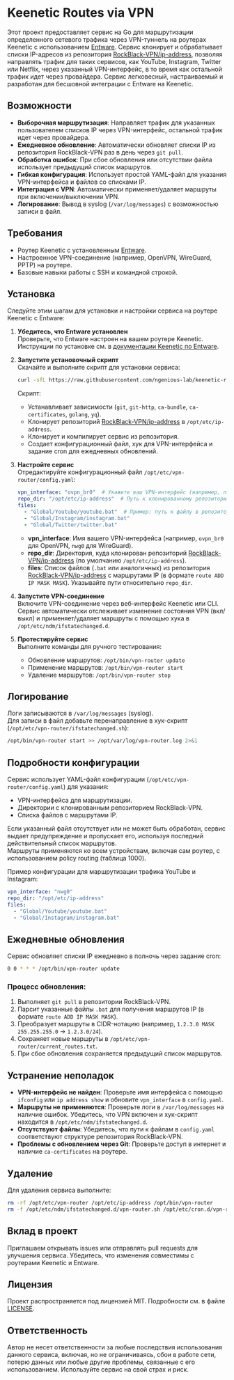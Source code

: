 # Keenetic Routes via VPN

Этот проект предоставляет сервис на Go для маршрутизации определенного сетевого трафика через VPN-туннель на роутерах Keenetic с использованием [Entware](https://entware.net/). Сервис клонирует и обрабатывает списки IP-адресов из репозитория [RockBlack-VPN/ip-address](https://github.com/RockBlack-VPN/ip-address), позволяя направлять трафик для таких сервисов, как YouTube, Instagram, Twitter или Netflix, через указанный VPN-интерфейс, в то время как остальной трафик идет через провайдера. Сервис легковесный, настраиваемый и разработан для бесшовной интеграции с Entware на Keenetic.

## Возможности

- **Выборочная маршрутизация**: Направляет трафик для указанных пользователем списков IP через VPN-интерфейс, остальной трафик идет через провайдера.
- **Ежедневное обновление**: Автоматически обновляет списки IP из репозитория RockBlack-VPN раз в день через `git pull`.
- **Обработка ошибок**: При сбое обновления или отсутствии файла использует предыдущий список маршрутов.
- **Гибкая конфигурация**: Использует простой YAML-файл для указания VPN-интерфейса и файлов со списками IP.
- **Интеграция с VPN**: Автоматически применяет/удаляет маршруты при включении/выключении VPN.
- **Логирование**: Вывод в syslog (`/var/log/messages`) с возможностью записи в файл.

## Требования

- Роутер Keenetic с установленным [Entware](https://entware.net/).
- Настроенное VPN-соединение (например, OpenVPN, WireGuard, PPTP) на роутере.
- Базовые навыки работы с SSH и командной строкой.

## Установка

Следуйте этим шагам для установки и настройки сервиса на роутере Keenetic с Entware:

1. **Убедитесь, что Entware установлен**  
   Проверьте, что Entware настроен на вашем роутере Keenetic. Инструкции по установке см. в [документации Keenetic по Entware](https://help.keenetic.com/hc/en-us/articles/360000374559-Entware).

2. **Запустите установочный скрипт**  
   Скачайте и выполните скрипт для установки сервиса:
   ```bash
   curl -sfL https://raw.githubusercontent.com/ngenious-lab/keenetic-routes-via-vpn/main/install.sh | sh
   ```
   Скрипт:
   - Устанавливает зависимости (`git`, `git-http`, `ca-bundle`, `ca-certificates`, `golang`, `yq`).
   - Клонирует репозиторий [RockBlack-VPN/ip-address](https://github.com/RockBlack-VPN/ip-address) в `/opt/etc/ip-address`.
   - Клонирует и компилирует сервис из репозитория.
   - Создает конфигурационный файл, хук для VPN-интерфейса и задание cron для ежедневных обновлений.

3. **Настройте сервис**  
   Отредактируйте конфигурационный файл `/opt/etc/vpn-router/config.yaml`:
   ```yaml
   vpn_interface: "ovpn_br0"  # Укажите ваш VPN-интерфейс (например, nwg0 для WireGuard, проверьте через `ifconfig` или `ip address show`)
   repo_dir: "/opt/etc/ip-address"  # Путь к клонированному репозиторию RockBlack-VPN/ip-address
   files:
     - "Global/Youtube/youtube.bat"  # Пример: путь к файлу в репозитории RockBlack-VPN
     - "Global/Instagram/instagram.bat"
     - "Global/Twitter/twitter.bat"
   ```
   - **vpn_interface**: Имя вашего VPN-интерфейса (например, `ovpn_br0` для OpenVPN, `nwg0` для WireGuard).
   - **repo_dir**: Директория, куда клонирован репозиторий [RockBlack-VPN/ip-address](https://github.com/RockBlack-VPN/ip-address) (по умолчанию `/opt/etc/ip-address`).
   - **files**: Список файлов (`.bat` или аналогичных) из репозитория [RockBlack-VPN/ip-address](https://github.com/RockBlack-VPN/ip-address) с маршрутами IP (в формате `route ADD IP MASK MASK`). Указывайте пути относительно `repo_dir`.

4. **Запустите VPN-соединение**  
   Включите VPN-соединение через веб-интерфейс Keenetic или CLI. Сервис автоматически отслеживает изменение состояния VPN (вкл/выкл) и применяет/удаляет маршруты с помощью хука в `/opt/etc/ndm/ifstatechanged.d`.

5. **Протестируйте сервис**  
   Выполните команды для ручного тестирования:
   - Обновление маршрутов: `/opt/bin/vpn-router update`
   - Применение маршрутов: `/opt/bin/vpn-router start`
   - Удаление маршрутов: `/opt/bin/vpn-router stop`

## Логирование

Логи записываются в `/var/log/messages` (syslog).  
Для записи в файл добавьте перенаправление в хук-скрипт (`/opt/etc/vpn-router/ifstatechanged.sh`):
```bash
/opt/bin/vpn-router start >> /opt/var/log/vpn-router.log 2>&1
```

## Подробности конфигурации

Сервис использует YAML-файл конфигурации (`/opt/etc/vpn-router/config.yaml`) для указания:
- VPN-интерфейса для маршрутизации.
- Директории с клонированным репозиторием RockBlack-VPN.
- Списка файлов с маршрутами IP.

Если указанный файл отсутствует или не может быть обработан, сервис выдает предупреждение и пропускает его, используя последний действительный список маршрутов.  
Маршруты применяются ко всем устройствам, включая сам роутер, с использованием policy routing (таблица 1000).

Пример конфигурации для маршрутизации трафика YouTube и Instagram:
```yaml
vpn_interface: "nwg0"
repo_dir: "/opt/etc/ip-address"
files:
  - "Global/Youtube/youtube.bat"
  - "Global/Instagram/instagram.bat"
```

## Ежедневные обновления

Сервис обновляет списки IP ежедневно в полночь через задание cron:
```bash
0 0 * * * /opt/bin/vpn-router update
```

### Процесс обновления:
1. Выполняет `git pull` в репозитории RockBlack-VPN.
2. Парсит указанные файлы `.bat` для получения маршрутов IP (в формате `route ADD IP MASK MASK`).
3. Преобразует маршруты в CIDR-нотацию (например, `1.2.3.0 MASK 255.255.255.0` → `1.2.3.0/24`).
4. Сохраняет новые маршруты в `/opt/etc/vpn-router/current_routes.txt`.
5. При сбое обновления сохраняется предыдущий список маршрутов.

## Устранение неполадок

- **VPN-интерфейс не найден**: Проверьте имя интерфейса с помощью `ifconfig` или `ip address show` и обновите `vpn_interface` в `config.yaml`.
- **Маршруты не применяются**: Проверьте логи в `/var/log/messages` на наличие ошибок. Убедитесь, что VPN включен и хук-скрипт находится в `/opt/etc/ndm/ifstatechanged.d`.
- **Отсутствуют файлы**: Убедитесь, что пути к файлам в `config.yaml` соответствуют структуре репозитория RockBlack-VPN.
- **Проблемы с обновлением через Git**: Проверьте доступ в интернет и наличие `ca-certificates` на роутере.

## Удаление

Для удаления сервиса выполните:
```bash
rm -rf /opt/etc/vpn-router /opt/etc/ip-address /opt/bin/vpn-router
rm -f /opt/etc/ndm/ifstatechanged.d/vpn-router.sh /opt/etc/cron.d/vpn-router
```

## Вклад в проект

Приглашаем открывать issues или отправлять pull requests для улучшения сервиса. Убедитесь, что изменения совместимы с роутерами Keenetic и Entware.

## Лицензия

Проект распространяется под лицензией MIT. Подробности см. в файле [LICENSE](LICENSE).

## Ответственность

Автор не несет ответственности за любые последствия использования данного сервиса, включая, но не ограничиваясь, сбои в работе сети, потерю данных или любые другие проблемы, связанные с его использованием. Используйте сервис на свой страх и риск.